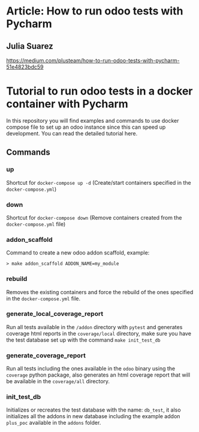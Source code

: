 # Article: How to run odoo tests with Pycharm
## Julia Suarez

https://medium.com/plusteam/how-to-run-odoo-tests-with-pycharm-51e4823bdc59

# Tutorial to run odoo tests in a docker container with Pycharm
In this repository you will find examples and commands to use docker compose file to set up an odoo instance since this can speed up development. You can read the detailed tutorial here.

## Commands

### up
Shortcut for `docker-compose up -d` (Create/start containers specified in the `docker-compose.yml`)

### down
Shortcut for `docker-compose down` (Remove containers created from the `docker-compose.yml` file)

### addon_scaffold
Command to create a new odoo addon scaffold, example:
```shell
> make addon_scaffold ADDON_NAME=my_module
```

### rebuild
Removes the existing containers and force the rebuild of the ones specified in the `docker-compose.yml` file.

### generate_local_coverage_report
Run all tests available in the `/addon` directory with `pytest` and generates coverage html reports in the `coverage/local` directory, make sure you have the test database set up with the command `make init_test_db`

### generate_coverage_report
Run all tests including the ones available in the `odoo` binary using the `coverage` python package, also generates an html coverage report that will be available in the `coverage/all` directory.

### init_test_db
Initializes or recreates the test database with the name: `db_test`, it also initializes all the addons in new database including the example addon `plus_poc` available in the `addons` folder.
